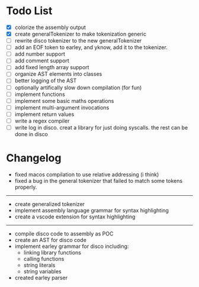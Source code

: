 # Todo List

- [x] colorize the assembly output
- [x] create generalTokenizer to make tokenization generic
- [ ] rewrite disco tokenizer to the new generalTokenizer
- [ ] add an EOF token to earley, and yknow, add it to the tokenizer.
- [ ] add number support
- [ ] add comment support
- [ ] add fixed length array support
- [ ] organize AST elements into classes
- [ ] better logging of the AST
- [ ] optionally artifically slow down compilation (for fun)
- [ ] implement functions
- [ ] implement some basic maths operations
- [ ] implement multi-argument invocations
- [ ] implement return values
- [ ] write a regex compiler
- [ ] write log in disco. creat a library for just doing syscalls. the rest can be done in disco

# Changelog

- fixed macos compilation to use relative addressing (i think)
- fixed a bug in the general tokenizer that failed to match some tokens properly.

---

- create generalized tokenizer
- implement assembly language grammar for syntax highlighting
- create a vscode extension for syntax highlighting

---

- compile disco code to assembly as POC
- create an AST for disco code
- implement earley grammar for disco including:
  - linking library functions
  - calling functions
  - string literals
  - string variables
- created earley parser